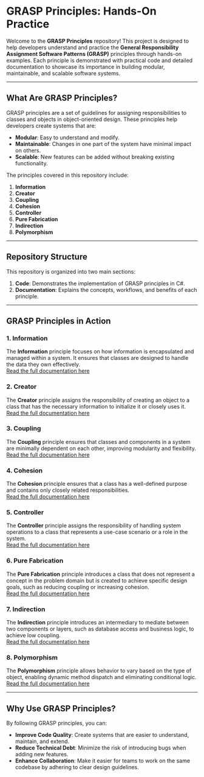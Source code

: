 # GRASP Principles: Hands-On Practice

Welcome to the **GRASP Principles** repository! This project is designed to help developers understand and practice the **General Responsibility Assignment Software Patterns (GRASP)** principles through hands-on examples. Each principle is demonstrated with practical code and detailed documentation to showcase its importance in building modular, maintainable, and scalable software systems.

---

## What Are GRASP Principles?

GRASP principles are a set of guidelines for assigning responsibilities to classes and objects in object-oriented design. These principles help developers create systems that are:
- **Modular**: Easy to understand and modify.
- **Maintainable**: Changes in one part of the system have minimal impact on others.
- **Scalable**: New features can be added without breaking existing functionality.

The principles covered in this repository include:
1. **Information**
2. **Creator**
3. **Coupling**
4. **Cohesion**
5. **Controller**
6. **Pure Fabrication**
7. **Indirection**
8. **Polymorphism**

---

## Repository Structure

This repository is organized into two main sections:
1. **Code**: Demonstrates the implementation of GRASP principles in C#.
2. **Documentation**: Explains the concepts, workflows, and benefits of each principle.

---

## GRASP Principles in Action

### 1. Information
The **Information** principle focuses on how information is encapsulated and managed within a system. It ensures that classes are designed to handle the data they own effectively.  
[Read the full documentation here](https://github.com/rezatajari/GRASP-Principles/blob/master/doc/Information.md)

### 2. Creator
The **Creator** principle assigns the responsibility of creating an object to a class that has the necessary information to initialize it or closely uses it.  
[Read the full documentation here](https://github.com/rezatajari/GRASP-Principles/blob/master/doc/Creator.md)

### 3. Coupling
The **Coupling** principle ensures that classes and components in a system are minimally dependent on each other, improving modularity and flexibility.  
[Read the full documentation here](https://github.com/rezatajari/GRASP-Principles/blob/master/doc/Coupling.md)

### 4. Cohesion
The **Cohesion** principle ensures that a class has a well-defined purpose and contains only closely related responsibilities.  
[Read the full documentation here](https://github.com/rezatajari/GRASP-Principles/blob/master/doc/Cohesion.md)

### 5. Controller
The **Controller** principle assigns the responsibility of handling system operations to a class that represents a use-case scenario or a role in the system.  
[Read the full documentation here](https://github.com/rezatajari/GRASP-Principles/blob/master/doc/Controller.md)

### 6. Pure Fabrication
The **Pure Fabrication** principle introduces a class that does not represent a concept in the problem domain but is created to achieve specific design goals, such as reducing coupling or increasing cohesion.  
[Read the full documentation here](https://github.com/rezatajari/GRASP-Principles/blob/master/doc/PureFabrication.md)

### 7. Indirection
The **Indirection** principle introduces an intermediary to mediate between two components or layers, such as database access and business logic, to achieve low coupling.  
[Read the full documentation here](https://github.com/rezatajari/GRASP-Principles/blob/master/doc/Indirection.md)

### 8. Polymorphism
The **Polymorphism** principle allows behavior to vary based on the type of object, enabling dynamic method dispatch and eliminating conditional logic.  
[Read the full documentation here](https://github.com/rezatajari/GRASP-Principles/blob/master/doc/Polymorphism.md)

---

## Why Use GRASP Principles?

By following GRASP principles, you can:
- **Improve Code Quality**: Create systems that are easier to understand, maintain, and extend.
- **Reduce Technical Debt**: Minimize the risk of introducing bugs when adding new features.
- **Enhance Collaboration**: Make it easier for teams to work on the same codebase by adhering to clear design guidelines.

   